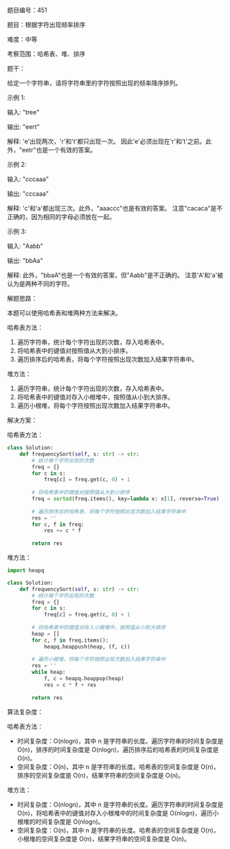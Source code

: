 题目编号：451

题目：根据字符出现频率排序

难度：中等

考察范围：哈希表、堆、排序

题干：

给定一个字符串，请将字符串里的字符按照出现的频率降序排列。

示例 1:

输入:
"tree"

输出:
"eert"

解释:
'e'出现两次，'r'和't'都只出现一次。
因此'e'必须出现在'r'和't'之前。此外，"eetr"也是一个有效的答案。

示例 2:

输入:
"cccaaa"

输出:
"cccaaa"

解释:
'c'和'a'都出现三次。此外，"aaaccc"也是有效的答案。
注意"cacaca"是不正确的，因为相同的字母必须放在一起。

示例 3:

输入:
"Aabb"

输出:
"bbAa"

解释:
此外，"bbaA"也是一个有效的答案，但"Aabb"是不正确的。
注意'A'和'a'被认为是两种不同的字符。

解题思路：

本题可以使用哈希表和堆两种方法来解决。

哈希表方法：

1. 遍历字符串，统计每个字符出现的次数，存入哈希表中。
2. 将哈希表中的键值对按照值从大到小排序。
3. 遍历排序后的哈希表，将每个字符按照出现次数加入结果字符串中。

堆方法：

1. 遍历字符串，统计每个字符出现的次数，存入哈希表中。
2. 将哈希表中的键值对存入小根堆中，按照值从小到大排序。
3. 遍历小根堆，将每个字符按照出现次数加入结果字符串中。

解决方案：

哈希表方法：

```python
class Solution:
    def frequencySort(self, s: str) -> str:
        # 统计每个字符出现的次数
        freq = {}
        for c in s:
            freq[c] = freq.get(c, 0) + 1
        
        # 将哈希表中的键值对按照值从大到小排序
        freq = sorted(freq.items(), key=lambda x: x[1], reverse=True)
        
        # 遍历排序后的哈希表，将每个字符按照出现次数加入结果字符串中
        res = ''
        for c, f in freq:
            res += c * f
        
        return res
```

堆方法：

```python
import heapq

class Solution:
    def frequencySort(self, s: str) -> str:
        # 统计每个字符出现的次数
        freq = {}
        for c in s:
            freq[c] = freq.get(c, 0) + 1
        
        # 将哈希表中的键值对存入小根堆中，按照值从小到大排序
        heap = []
        for c, f in freq.items():
            heapq.heappush(heap, (f, c))
        
        # 遍历小根堆，将每个字符按照出现次数加入结果字符串中
        res = ''
        while heap:
            f, c = heapq.heappop(heap)
            res = c * f + res
        
        return res
```

算法复杂度：

哈希表方法：

- 时间复杂度：O(nlogn)，其中 n 是字符串的长度。遍历字符串的时间复杂度是 O(n)，排序的时间复杂度是 O(nlogn)，遍历排序后的哈希表的时间复杂度是 O(n)。
- 空间复杂度：O(n)，其中 n 是字符串的长度。哈希表的空间复杂度是 O(n)，排序的空间复杂度是 O(n)，结果字符串的空间复杂度是 O(n)。

堆方法：

- 时间复杂度：O(nlogn)，其中 n 是字符串的长度。遍历字符串的时间复杂度是 O(n)，将哈希表中的键值对存入小根堆中的时间复杂度是 O(nlogn)，遍历小根堆的时间复杂度是 O(nlogn)。
- 空间复杂度：O(n)，其中 n 是字符串的长度。哈希表的空间复杂度是 O(n)，小根堆的空间复杂度是 O(n)，结果字符串的空间复杂度是 O(n)。